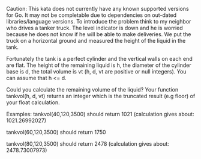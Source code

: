 
Caution: This kata does not currently have any known supported versions for Go. It may not be completable due to dependencies on out-dated libraries/language versions.
To introduce the problem think to my neighbor who drives a tanker truck. The level indicator is down and he is worried because he does not know if he will be able to make deliveries. We put the truck on a horizontal ground and measured the height of the liquid in the tank.

Fortunately the tank is a perfect cylinder and the vertical walls on each end are flat. The height of the remaining liquid is h, the diameter of the cylinder base is d, the total volume is vt (h, d, vt are positive or null integers). You can assume that h <= d.

Could you calculate the remaining volume of the liquid? Your function tankvol(h, d, vt) returns an integer which is the truncated result (e.g floor) of your float calculation.

Examples:
tankvol(40,120,3500) should return 1021 (calculation gives about: 1021.26992027)

tankvol(60,120,3500) should return 1750

tankvol(80,120,3500) should return 2478 (calculation gives about: 2478.73007973)
